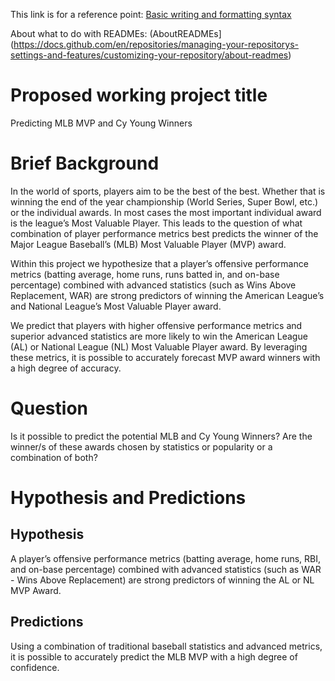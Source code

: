 This link is for a reference point:
[Basic writing and formatting syntax](https://docs.github.com/en/get-started/writing-on-github/getting-started-with-writing-and-formatting-on-github/basic-writing-and-formatting-syntax#links)

About what to do with READMEs:
(AboutREADMEs](https://docs.github.com/en/repositories/managing-your-repositorys-settings-and-features/customizing-your-repository/about-readmes)

# Proposed working project title

Predicting MLB MVP and Cy Young Winners

# Brief Background

In the world of sports, players aim to be the best of the best. Whether that is winning the end of the year championship (World Series, Super Bowl, etc.) or the individual awards. In most cases the most important individual award is the league’s Most Valuable Player. This leads to the question of what combination of player performance metrics best predicts the winner of the Major League Baseball’s (MLB) Most Valuable Player (MVP) award.
  
Within this project we hypothesize that a player’s offensive performance metrics (batting average, home runs, runs batted in, and on-base percentage) combined with advanced statistics (such as Wins Above Replacement, WAR) are strong predictors of winning the American League’s and National League’s Most Valuable Player award.
 
We predict that players with higher offensive performance metrics and superior advanced statistics are more likely to win the American League (AL) or National League (NL) Most Valuable Player award. By leveraging these metrics, it is possible to accurately forecast MVP award winners with a high degree of accuracy.


# Question

Is it possible to predict the potential MLB and Cy Young Winners?
Are the winner/s of these awards chosen by statistics or popularity or a combination of both?

# Hypothesis and Predictions

## Hypothesis

A player’s offensive performance metrics (batting average, home runs, RBI, and on-base percentage) combined with advanced statistics (such as WAR - Wins Above Replacement) are strong predictors of winning the AL or NL MVP Award.

## Predictions

Using a combination of traditional baseball statistics and advanced metrics, it is possible to accurately predict the MLB MVP with a high degree of confidence.



